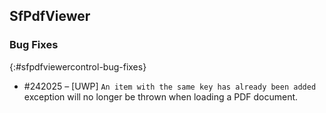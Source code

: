 ## SfPdfViewer

### Bug Fixes
{:#sfpdfviewercontrol-bug-fixes} 

* \#242025 – [UWP] `An item with the same key has already been added` exception will no longer be thrown when loading a PDF document.